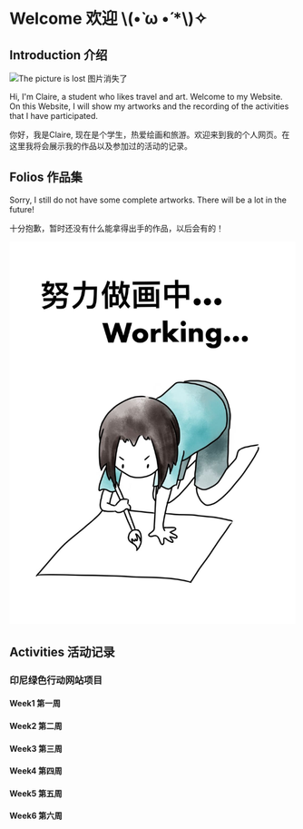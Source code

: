 <h1>Welcome 欢迎 \(•̀ ω •́ *\)✧</h1>
<h2>Introduction 介绍</h2>
<img src="自画像1.jpg" alt="The picture is lost 图片消失了">
<p>Hi, I'm Claire, a student who likes travel and art. Welcome to my Website. On this Website, I will show my artworks and the recording of the activities that I have participated.</p>
<p>你好，我是Claire, 现在是个学生，热爱绘画和旅游。欢迎来到我的个人网页。在这里我将会展示我的作品以及参加过的活动的记录。</p>
<h2>Folios 作品集</h2>
<p>Sorry, I still do not have some complete artworks. There will be a lot in the future!</p>
<p>十分抱歉，暂时还没有什么能拿得出手的作品，以后会有的！</p>
<img src="https://github.com/Claire-123/Claire.github.io/blob/master/%E6%AD%A3%E5%9C%A8%E7%94%BB.jpg" alt="The picture is lost 图片消失了QAQ">
<h2>Activities 活动记录</h2>
<h3>印尼绿色行动网站项目</h3>
<h4>Week1 第一周</h4>
<p></p>
<h4>Week2 第二周</h4>
<p></p>
<h4>Week3 第三周</h4>
<p></p>
<h4>Week4 第四周</h4>
<p></p>
<h4>Week5 第五周</h4>
<p></p>
<h4>Week6 第六周</h4>
<p></p>
